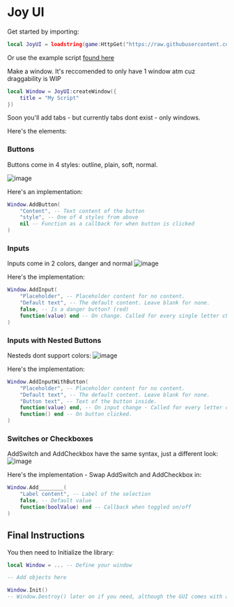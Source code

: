 # Joy UI

Get started by importing:
```lua
local JoyUI = loadstring(game:HttpGet("https://raw.githubusercontent.com/klashdevelopment/Mika-Roblox/main/libraries/JoyUI.lua"))()
```

Or use the example script [found here](https://github.com/klashdevelopment/Mika-Roblox/blob/main/scripts/JoyUIExample.lua)

Make a window. It's reccomended to only have 1 window atm cuz draggability is WIP
```lua
local Window = JoyUI:createWindow({
    title = "My Script"
})
```

Soon you'll add tabs - but currently tabs dont exist - only windows.

Here's the elements:

### Buttons
Buttons come in 4 styles: outline, plain, soft, normal.

![image](https://github.com/user-attachments/assets/4d35a4db-26e8-4ffd-a7b5-7f3bbd6b0a6b)

Here's an implementation:

```lua
Window.AddButton(
    "Content", -- Text content of the button
    "style", -- One of 4 styles from above
    nil -- Function as a callback for when button is clicked
)
```

### Inputs
Inputs come in 2 colors, danger and normal
![image](https://github.com/user-attachments/assets/440a486f-30f1-4582-a115-03505670d0ef)

Here's the implementation:
```lua
Window.AddInput(
    "Placeholder", -- Placeholder content for no content.
    "Default text", -- The default content. Leave blank for none.
    false, -- Is a danger button? (red)
    function(value) end -- On change. Called for every single letter change
)
```


### Inputs with Nested Buttons
Nesteds dont support colors:
![image](https://github.com/user-attachments/assets/20e2b49e-3634-4bc5-ae11-58a700139586)


Here's the implementation:
```lua
Window.AddInputWithButton(
    "Placeholder", -- Placeholder content for no content.
    "Default text", -- The default content. Leave blank for none.
    "Button text", -- Text of the button inside.
    function(value) end, -- On input change - Called for every letter change
    function() end -- On button clicked.
)
```


### Switches or Checkboxes
AddSwitch and AddCheckbox have the same syntax, just a different look:
![image](https://github.com/user-attachments/assets/aef603e9-9cf1-4760-bd44-f91203936d06)

Here's the implementation - Swap AddSwitch and AddCheckbox in:
```lua
Window.Add________(
    "Label content", -- Label of the selection
    false, -- Default value
    function(boolValue) end -- Callback when toggled on/off
)
```



## Final Instructions
You then need to Initialize the library:
```lua
local Window = ... -- Define your window

-- Add objects here

Window.Init()
-- Window.Destroy() later on if you need, although the GUI comes with a trash button in the top right.
